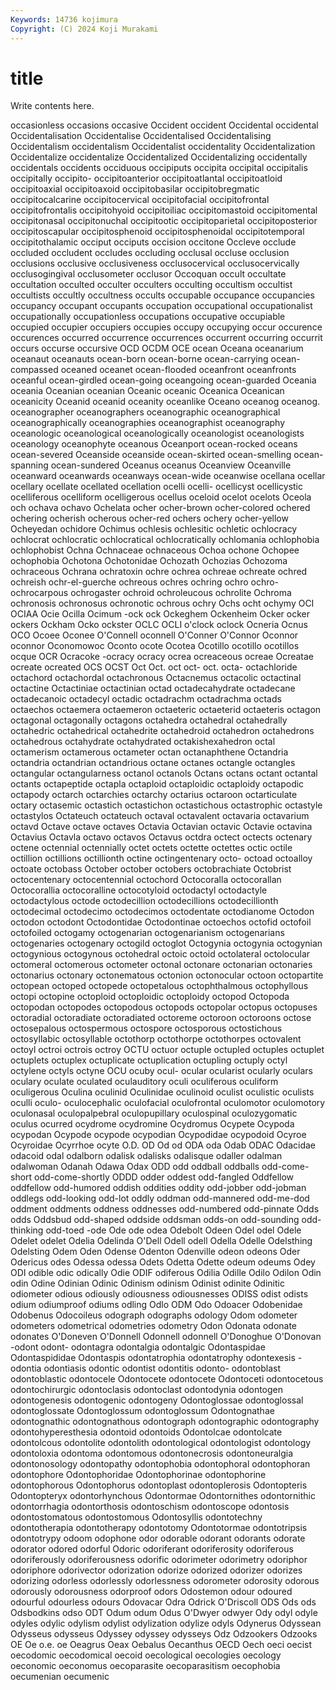 ```yaml
---
Keywords: 14736 kojimura
Copyright: (C) 2024 Koji Murakami
---
```


# title

Write contents here.



occasionless occasions occasive Occident occident Occidental occidental Occidentalisation Occidentalise Occidentalised
Occidentalising Occidentalism occidentalism Occidentalist occidentality Occidentalization Occidentalize occidentalize Occidentalized Occidentalizing
occidentally occidentals occidents occiduous occipiputs occipita occipital occipitalis occipitally occipito-
occipitoanterior occipitoatlantal occipitoatloid occipitoaxial occipitoaxoid occipitobasilar occipitobregmatic occipitocalcarine occipitocervical occipitofacial
occipitofrontal occipitofrontalis occipitohyoid occipitoiliac occipitomastoid occipitomental occipitonasal occipitonuchal occipitootic occipitoparietal
occipitoposterior occipitoscapular occipitosphenoid occipitosphenoidal occipitotemporal occipitothalamic occiput occiputs occision occitone
Occleve occlude occluded occludent occludes occluding occlusal occluse occlusion occlusions
occlusive occlusiveness occlusocervical occlusocervically occlusogingival occlusometer occlusor Occoquan occult occultate
occultation occulted occulter occulters occulting occultism occultist occultists occultly occultness
occults occupable occupance occupancies occupancy occupant occupants occupation occupational occupationalist
occupationally occupationless occupations occupative occupiable occupied occupier occupiers occupies occupy
occupying occur occurence occurences occurred occurrence occurrences occurrent occurring occurrit
occurs occurse occursive OCD OCDM OCE ocean Oceana oceanarium oceanaut
oceanauts ocean-born ocean-borne ocean-carrying ocean-compassed oceaned oceanet ocean-flooded oceanfront oceanfronts
oceanful ocean-girdled ocean-going oceangoing ocean-guarded Oceania oceania Oceanian oceanian Oceanic
oceanic Oceanica Oceanican oceanicity Oceanid oceanid oceanity oceanlike Oceano oceanog
oceanog. oceanographer oceanographers oceanographic oceanographical oceanographically oceanographies oceanographist oceanography oceanologic
oceanological oceanologically oceanologist oceanologists oceanology oceanophyte oceanous Oceanport ocean-rocked oceans
ocean-severed Oceanside oceanside ocean-skirted ocean-smelling ocean-spanning ocean-sundered Oceanus oceanus Oceanview
Oceanville oceanward oceanwards oceanways ocean-wide oceanwise ocellana ocellar ocellary ocellate
ocellated ocellation ocelli ocelli- ocellicyst ocellicystic ocelliferous ocelliform ocelligerous ocellus
oceloid ocelot ocelots Oceola och ochava ochavo Ochelata ocher ocher-brown
ocher-colored ochered ochering ocherish ocherous ocher-red ochers ochery ocher-yellow Ocheyedan
ochidore Ochimus ochlesis ochlesitic ochletic ochlocracy ochlocrat ochlocratic ochlocratical ochlocratically
ochlomania ochlophobia ochlophobist Ochna Ochnaceae ochnaceous Ochoa ochone Ochopee ochophobia
Ochotona Ochotonidae Ochozath Ochozias Ochozoma ochraceous Ochrana ochratoxin ochre ochrea
ochreae ochreate ochred ochreish ochr-el-guerche ochreous ochres ochring ochro ochro-
ochrocarpous ochrogaster ochroid ochroleucous ochrolite Ochroma ochronosis ochronosus ochronotic ochrous
ochry Ochs ocht ochymy OCI OCIAA Ocie Ocilla Ocimum -ock
ock Ockeghem Ockenheim Ocker ocker ockers Ockham Ocko ockster OCLC
OCLI o'clock oclock Ocneria Ocnus OCO Ocoee Oconee O'Connell oconnell
O'Conner O'Connor Oconnor oconnor Oconomowoc Oconto ocote Ocotea Ocotillo ocotillo
ocotillos ocque OCR Ocracoke -ocracy ocracy ocrea ocreaceous ocreae Ocreatae
ocreate ocreated OCS OCST Oct Oct. oct oct- oct. octa-
octachloride octachord octachordal octachronous Octacnemus octacolic octactinal octactine Octactiniae octactinian
octad octadecahydrate octadecane octadecanoic octadecyl octadic octadrachm octadrachma octads octaechos
octaemera octaemeron octaeteric octaeterid octaeteris octagon octagonal octagonally octagons octahedra
octahedral octahedrally octahedric octahedrical octahedrite octahedroid octahedron octahedrons octahedrous octahydrate
octahydrated octakishexahedron octal octamerism octamerous octameter octan octanaphthene Octandria octandria
octandrian octandrious octane octanes octangle octangles octangular octangularness octanol octanols
Octans octans octant octantal octants octapeptide octapla octaploid octaploidic octaploidy
octapodic octapody octarch octarchies octarchy octarius octaroon octarticulate octary octasemic
octastich octastichon octastichous octastrophic octastyle octastylos Octateuch octateuch octaval octavalent
octavaria octavarium octavd Octave octave octaves Octavia Octavian octavic Octavie
octavina Octavius Octavla octavo octavos Octavus octdra octect octects octenary
octene octennial octennially octet octets octette octettes octic octile octillion
octillions octillionth octine octingentenary octo- octoad octoalloy octoate octobass October
october octobers octobrachiate Octobrist octocentenary octocentennial octochord Octocoralla octocorallan Octocorallia
octocoralline octocotyloid octodactyl octodactyle octodactylous octode octodecillion octodecillions octodecillionth octodecimal
octodecimo octodecimos octodentate octodianome Octodon octodon octodont Octodontidae Octodontinae octoechos
octofid octofoil octofoiled octogamy octogenarian octogenarianism octogenarians octogenaries octogenary octogild
octoglot Octogynia octogynia octogynian octogynious octogynous octohedral octoic octoid octolateral
octolocular octomeral octomerous octometer octonal octonare octonarian octonaries octonarius octonary
octonematous octonion octonocular octoon octopartite octopean octoped octopede octopetalous octophthalmous
octophyllous octopi octopine octoploid octoploidic octoploidy octopod Octopoda octopodan octopodes
octopodous octopods octopolar octopus octopuses octoradial octoradiate octoradiated octoreme octoroon
octoroons octose octosepalous octospermous octospore octosporous octostichous octosyllabic octosyllable octothorp
octothorpe octothorpes octovalent octoyl octroi octrois octroy OCTU octuor octuple
octupled octuples octuplet octuplets octuplex octuplicate octuplication octupling octuply octyl
octylene octyls octyne OCU ocuby ocul- ocular ocularist ocularly oculars
oculary oculate oculated oculauditory oculi oculiferous oculiform oculigerous Oculina oculinid
Oculinidae oculinoid oculist oculistic oculists oculli oculo- oculocephalic oculofacial oculofrontal
oculomotor oculomotory oculonasal oculopalpebral oculopupillary oculospinal oculozygomatic oculus ocurred ocydrome
ocydromine Ocydromus Ocypete Ocypoda ocypodan Ocypode ocypode ocypodian Ocypodidae ocypodoid
Ocyroe Ocyroidae Ocyrrhoe ocyte O.D. OD Od od ODA oda
Odab ODAC Odacidae odacoid odal odalborn odalisk odalisks odalisque odaller
odalman odalwoman Odanah Odawa Odax ODD odd oddball oddballs odd-come-short
odd-come-shortly ODDD odder oddest odd-fangled Oddfellow oddfellow odd-humored oddish oddities
oddity odd-jobber odd-jobman oddlegs odd-looking odd-lot oddly oddman odd-mannered odd-me-dod
oddment oddments oddness oddnesses odd-numbered odd-pinnate Odds odds Oddsbud odd-shaped
oddside oddsman odds-on odd-sounding odd-thinking odd-toed -ode Ode ode odea
Odebolt Odeen Odel odel Odele Odelet odelet Odelia Odelinda O'Dell
Odell odell Odella Odelle Odelsthing Odelsting Odem Oden Odense Odenton
Odenville odeon odeons Oder Odericus odes Odessa odessa Odets Odetta
Odette odeum odeums Odey ODI odible odic odically Odie ODIF
odiferous Odilia Odille Odilo Odilon Odin odin Odine Odinian Odinic
Odinism odinism Odinist odinite Odinitic odiometer odious odiously odiousness odiousnesses
ODISS odist odists odium odiumproof odiums odling Odlo ODM Odo
Odoacer Odobenidae Odobenus Odocoileus odograph odographs odology Odom odometer odometers
odometrical odometries odometry Odon Odonata odonate odonates O'Doneven O'Donnell Odonnell
odonnell O'Donoghue O'Donovan -odont odont- odontagra odontalgia odontalgic Odontaspidae Odontaspididae
Odontaspis odontatrophia odontatrophy odontexesis -odontia odontiasis odontic odontist odontitis odonto-
odontoblast odontoblastic odontocele Odontocete odontocete Odontoceti odontocetous odontochirurgic odontoclasis odontoclast
odontodynia odontogen odontogenesis odontogenic odontogeny Odontoglossae odontoglossal odontoglossate Odontoglossum odontoglossum
Odontognathae odontognathic odontognathous odontograph odontographic odontography odontohyperesthesia odontoid odontoids Odontolcae
odontolcate odontolcous odontolite odontolith odontological odontologist odontology odontoloxia odontoma odontomous
odontonecrosis odontoneuralgia odontonosology odontopathy odontophobia odontophoral odontophoran odontophore Odontophoridae Odontophorinae
odontophorine odontophorous Odontophorus odontoplast odontoplerosis Odontopteris Odontopteryx odontorhynchous Odontormae Odontornithes
odontornithic odontorrhagia odontorthosis odontoschism odontoscope odontosis odontostomatous odontostomous Odontosyllis odontotechny
odontotherapia odontotherapy odontotomy Odontotormae odontotripsis odontotrypy odoom odophone odor odorable
odorant odorants odorate odorator odored odorful Odoric odoriferant odoriferosity odoriferous
odoriferously odoriferousness odorific odorimeter odorimetry odoriphor odoriphore odorivector odorization odorize
odorized odorizer odorizes odorizing odorless odorlessly odorlessness odorometer odorosity odorous
odorously odorousness odorproof odors Odostemon odour odoured odourful odourless odours
Odovacar Odra Odrick O'Driscoll ODS Ods ods Odsbodkins odso ODT
Odum odum Odus O'Dwyer odwyer Ody odyl odyle odyles odylic
odylism odylist odylization odylize odyls Odynerus Odyssean Odysseus odysseus Odyssey
odyssey odysseys Odz Odzookers Odzooks OE Oe o.e. oe Oeagrus
Oeax Oebalus Oecanthus OECD Oech oeci oecist oecodomic oecodomical oecoid
oecological oecologies oecology oeconomic oeconomus oecoparasite oecoparasitism oecophobia oecumenian oecumenic
